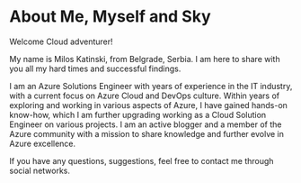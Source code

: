 # About Me, Myself and Sky


Welcome Cloud adventurer!

My name is Milos Katinski, from Belgrade, Serbia. I am here to share with you all my hard times and successful findings.

I am an Azure Solutions Engineer with years of experience in the IT industry, with a current
focus on Azure Cloud and DevOps culture. Within years of exploring and working in various
aspects of Azure, I have gained hands-on know-how, which I am
further upgrading working as a Cloud Solution Engineer on various projects.
I am an active blogger and a member of the Azure community with a mission to share
knowledge and further evolve in Azure excellence.

If you have any questions, suggestions, feel free to contact me through social networks.

